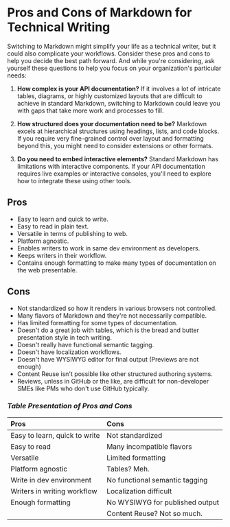 # Pros and Cons of Markdown for Technical Writing

Switching to Markdown might simplify your life as a technical writer, but it could also complicate your workflows. Consider these pros and cons to help you decide the best path forward. And while you're considering, ask yourself these questions to help you focus on your organization's particular needs:

1. **How complex is your API documentation?**  If it involves a lot of intricate tables, diagrams, or highly customized layouts that are difficult to achieve in standard Markdown, switching to Markdown could leave you with gaps that take more work and processes to fill.

2. **How structured does your documentation need to be?**  Markdown excels at hierarchical structures using headings, lists, and code blocks. If you require very fine-grained control over layout and formatting beyond this, you might need to consider extensions or other formats.

3. **Do you need to embed interactive elements?**  Standard Markdown has limitations with interactive components. If your API documentation requires live examples or interactive consoles, you'll need to explore how to integrate these using other tools.

## Pros

* Easy to learn and quick to write.
* Easy to read in plain text.
* Versatile in terms of publishing to web.
* Platform agnostic.
* Enables writers to work in same dev environment as developers.
* Keeps writers in their workflow.
* Contains enough formatting to make many types of documentation on the web presentable.

## Cons

* Not standardized so how it renders in various browsers not controlled.
* Many flavors of Markdown and they're not necessarily compatible.
* Has limited formatting for some types of documentation.
* Doesn't do a great job with tables, which is the bread and butter presentation style in tech writing.
* Doesn't really have functional semantic tagging.
* Doesn't have localization workflows.
* Doesn't have WYSIWYG editor for final output (Previews are not enough)
* Content Reuse isn't possible like other structured authoring systems.
* Reviews, unless in GitHub or the like, are difficult for non-developer SMEs like PMs who don't use GitHub typically.

### *Table Presentation of Pros and Cons*

|  <div align="left">**Pros**</div> | <div align="left">**Cons**</div>  |
|--------------------------------|--------------------------------|
| Easy to learn, quick to write  | Not standardized                 |
| Easy to read                   | Many incompatible flavors        |
| Versatile                      | Limited formatting               |
| Platform agnostic              | Tables? Meh.                     |
| Write in dev environment       | No functional semantic tagging   |
| Writers in writing workflow    | Localization difficult           |
| Enough formatting              | No WYSIWYG for published output  |
|                                | Content Reuse? Not so much.      |
